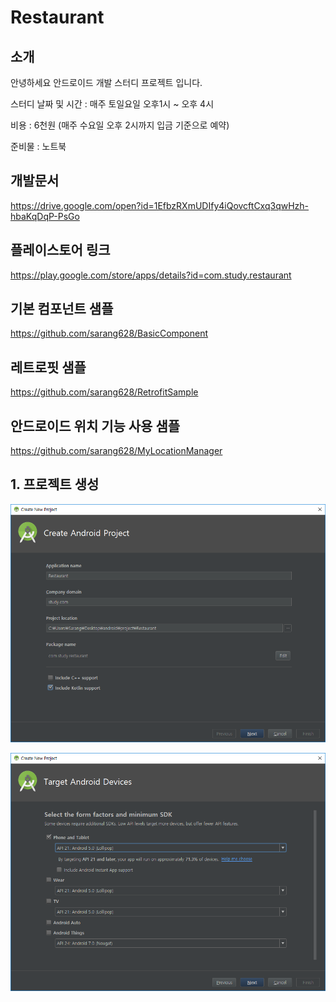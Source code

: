 # Restaurant

## 소개
안녕하세요 안드로이드 개발 스터디 프로젝트 입니다.

스터디 날짜 및 시간 : 매주 토일요일 오후1시 ~ 오후 4시

비용 : 6천원 (매주 수요일 오후 2시까지 입금 기준으로 예약)

준비물 : 노트북


## 개발문서
https://drive.google.com/open?id=1EfbzRXmUDIfy4iQovcftCxq3qwHzh-hbaKqDqP-PsGo

## 플레이스토어 링크
https://play.google.com/store/apps/details?id=com.study.restaurant

## 기본 컴포넌트 샘플
https://github.com/sarang628/BasicComponent

## 레트로핏 샘플
https://github.com/sarang628/RetrofitSample

## 안드로이드 위치 기능 사용 샘플
https://github.com/sarang628/MyLocationManager

## 1. 프로젝트 생성
![Alt Text](sample/0.png)

![Alt Text](sample/1.png)
